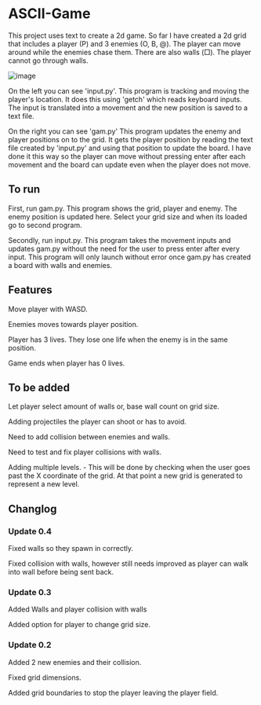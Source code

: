 # ASCII-Game
This project uses text to create a 2d game. So far I have created a 2d grid that includes a player (P) and 3 enemies (O, B, @). The player can move around while the enemies chase them. There are also walls (□). The player cannot go through walls.

![image](https://user-images.githubusercontent.com/67561957/221170215-dbd2dc61-2422-4499-b3d4-3553b78dd0e6.png)

On the left you can see 'input.py'. This program is tracking and moving the player's location. It does this using 'getch' which reads keyboard inputs. The input is translated into a movement and the new position is saved to a text file.

On the right you can see 'gam.py' This program updates the enemy and player positions on to the grid. It gets the player position by reading the text file created by 'input.py' and using that position to update the board. I have done it this way so the player can move without pressing enter after each movement and the board can update even when the player does not move.

## To run
First, run gam.py. This program shows the grid, player and enemy. The enemy position is updated here. Select your grid size and when its loaded go to second program.

Secondly, run input.py. This program takes the movement inputs and updates gam.py without the need for the user to press enter after every input. This program will only launch without error once gam.py has created a board with walls and enemies.

## Features
Move player with WASD.

Enemies moves towards player position.

Player has 3 lives. They lose one life when the enemy is in the same position.

Game ends when player has 0 lives.

## To be added
Let player select amount of walls or, base wall count on grid size.

Adding projectiles the player can shoot or has to avoid.

Need to add collision between enemies and walls.

Need to test and fix player collisions with walls.


Adding multiple levels. - This will be done by checking when the user goes past the X coordinate of the grid. At that point a new grid is generated to represent a new level.

## Changlog
### Update 0.4
Fixed walls so they spawn in correctly.

Fixed collision with walls, however still needs improved as player can walk into wall before being sent back.

### Update 0.3
Added Walls and player collision with walls

Added option for player to change grid size.

### Update 0.2
Added 2 new enemies and their collision.

Fixed grid dimensions.

Added grid boundaries to stop the player leaving the player field.
